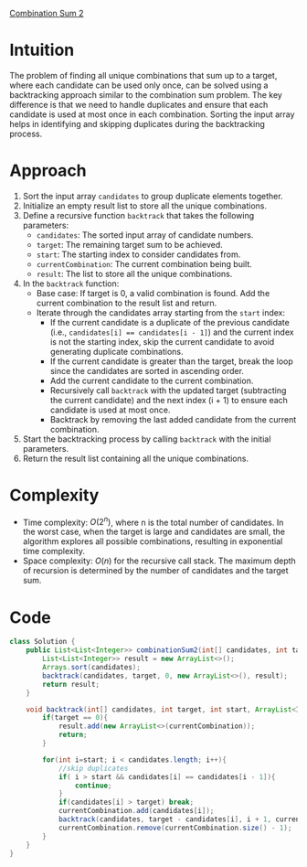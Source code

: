 [Combination Sum 2](https://leetcode.com/problems/combination-sum-ii/description/)

# Intuition
The problem of finding all unique combinations that sum up to a target, where each candidate can be used only once, can be solved using a backtracking approach similar to the combination sum problem. The key difference is that we need to handle duplicates and ensure that each candidate is used at most once in each combination. Sorting the input array helps in identifying and skipping duplicates during the backtracking process.

# Approach
1. Sort the input array `candidates` to group duplicate elements together.
2. Initialize an empty result list to store all the unique combinations.
3. Define a recursive function `backtrack` that takes the following parameters:
   - `candidates`: The sorted input array of candidate numbers.
   - `target`: The remaining target sum to be achieved.
   - `start`: The starting index to consider candidates from.
   - `currentCombination`: The current combination being built.
   - `result`: The list to store all the unique combinations.
4. In the `backtrack` function:
   - Base case: If target is 0, a valid combination is found. Add the current combination to the result list and return.
   - Iterate through the candidates array starting from the `start` index:
     - If the current candidate is a duplicate of the previous candidate (i.e., `candidates[i] == candidates[i - 1]`) and the current index is not the starting index, skip the current candidate to avoid generating duplicate combinations.
     - If the current candidate is greater than the target, break the loop since the candidates are sorted in ascending order.
     - Add the current candidate to the current combination.
     - Recursively call `backtrack` with the updated target (subtracting the current candidate) and the next index (i + 1) to ensure each candidate is used at most once.
     - Backtrack by removing the last added candidate from the current combination.
5. Start the backtracking process by calling `backtrack` with the initial parameters.
6. Return the result list containing all the unique combinations.

# Complexity
- Time complexity: $O(2^n)$, where n is the total number of candidates. In the worst case, when the target is large and candidates are small, the algorithm explores all possible combinations, resulting in exponential time complexity.
- Space complexity: $O(n)$ for the recursive call stack. The maximum depth of recursion is determined by the number of candidates and the target sum.

# Code
```java
class Solution {
    public List<List<Integer>> combinationSum2(int[] candidates, int target) {
        List<List<Integer>> result = new ArrayList<>();
        Arrays.sort(candidates);
        backtrack(candidates, target, 0, new ArrayList<>(), result);
        return result;
    }

    void backtrack(int[] candidates, int target, int start, ArrayList<Integer> currentCombination, List<List<Integer>> result){
        if(target == 0){
            result.add(new ArrayList<>(currentCombination));
            return;
        }

        for(int i=start; i < candidates.length; i++){
            //skip duplicates
            if( i > start && candidates[i] == candidates[i - 1]){
                continue;
            }
            if(candidates[i] > target) break;
            currentCombination.add(candidates[i]);
            backtrack(candidates, target - candidates[i], i + 1, currentCombination, result);
            currentCombination.remove(currentCombination.size() - 1);
        }
    }
}
```